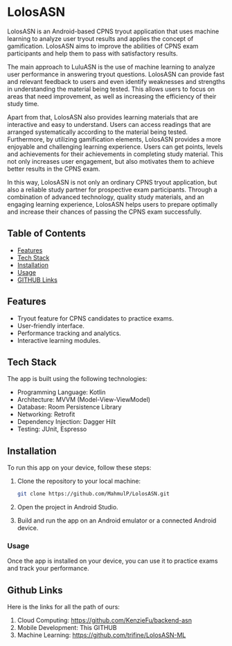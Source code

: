 # LolosASN

LolosASN is an Android-based CPNS tryout application that uses machine learning to analyze user tryout results and applies the concept of gamification. LolosASN aims to improve the abilities of CPNS exam participants and help them to pass with satisfactory results.

The main approach to LuluASN is the use of machine learning to analyze user performance in answering tryout questions. LolosASN can provide fast and relevant feedback to users and even identify weaknesses and strengths in understanding the material being tested. This allows users to focus on areas that need improvement, as well as increasing the efficiency of their study time.

Apart from that, LolosASN also provides learning materials that are interactive and easy to understand. Users can access readings that are arranged systematically according to the material being tested. Furthermore, by utilizing gamification elements, LolosASN provides a more enjoyable and challenging learning experience. Users can get points, levels and achievements for their achievements in completing study material. This not only increases user engagement, but also motivates them to achieve better results in the CPNS exam.

In this way, LolosASN is not only an ordinary CPNS tryout application, but also a reliable study partner for prospective exam participants. Through a combination of advanced technology, quality study materials, and an engaging learning experience, LolosASN helps users to prepare optimally and increase their chances of passing the CPNS exam successfully.

## Table of Contents

- [Features](#features)
- [Tech Stack](#tech-stack)
- [Installation](#installation)
- [Usage](#usage)
- [GITHUB Links](#github_links)

## Features

- Tryout feature for CPNS candidates to practice exams.
- User-friendly interface.
- Performance tracking and analytics.
- Interactive learning modules.

## Tech Stack

The app is built using the following technologies:

- Programming Language: Kotlin
- Architecture: MVVM (Model-View-ViewModel)
- Database: Room Persistence Library
- Networking: Retrofit
- Dependency Injection: Dagger Hilt
- Testing: JUnit, Espresso

## Installation

To run this app on your device, follow these steps:

1. Clone the repository to your local machine:

   ```bash
   git clone https://github.com/MahmulP/LolosASN.git

2. Open the project in Android Studio.

3. Build and run the app on an Android emulator or a connected Android device.

### Usage

Once the app is installed on your device, you can use it to practice exams and track your performance.

## Github Links

Here is the links for all the path of ours: 
1. Cloud Computing: https://github.com/KenzieFu/backend-asn
2. Mobile Development: This GITHUB
3. Machine Learning: https://github.com/trifine/LolosASN-ML
